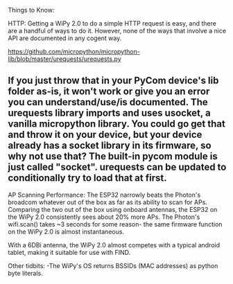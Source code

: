 Things to Know:

HTTP:
Getting a WiPy 2.0 to do a simple HTTP request is easy, and there are a handful of ways to do it. However, none of the ways that involve a nice API are documented in any cogent way.

https://github.com/micropython/micropython-lib/blob/master/urequests/urequests.py

If you just throw that in your PyCom device's lib folder as-is, it won't work or give you an error you can understand/use/is documented. The urequests library imports and uses usocket, a vanilla micropython library. You could go get that and throw it on your device, but your device already has a socket library in its firmware, so why not use that? The built-in pycom module is just called "socket". urequests can be updated to conditionally try to load that at first.
---
AP Scanning Performance:
The ESP32 narrowly beats the Photon's broadcom whatever out of the box as far as its ability to scan for APs. Comparing the two out of the box using onboard antennas, the ESP32 on the WiPy 2.0 consistently sees about 20% more APs. The Photon's wifi.scan() takes ~3 seconds for some reason- the same firmware function on the WiPy 2.0 is almost instantaneous.

With a 6DBi antenna, the WiPy 2.0 almost competes with a typical android tablet, making it suitable for use with FIND.

Other tidbits:
-The WiPy's OS returns BSSIDs (MAC addresses) as python byte literals.